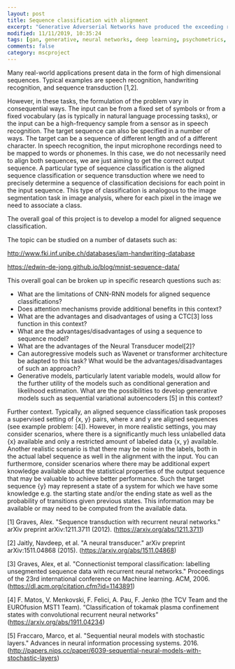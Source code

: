 ```yaml
---
layout: post
title: Sequence classification with alignment 
excerpt: "Generative Adverserial Networks have produced the exceeding reality in image generation. Can we use methods from psychometrics to improve this even further?"
modified: 11/11/2019, 10:35:24
tags: [gan, generative, neural networks, deep learning, psychometrics, two-alternative forced-choice]
comments: false
category: mscproject
---
```


Many real-world applications present data in the form of high dimensional sequences. Typical examples are speech recognition, handwriting recognition, and sequence transduction [1,2]. 

However, in these tasks, the formulation of the problem vary in consequential ways. The input can be from a fixed set of symbols or from a fixed vocabulary (as is typically in natural language processing tasks), or the input can be a high-frequency sample from a sensor as in speech recognition. The target sequence can also be specified in a number of ways. The target can be a sequence of different length and of a different character. In speech recognition, the input microphone recordings need to be mapped to words or phonemes. In this case, we do not necessarily need to align both sequences, we are just aiming to get the correct output sequence. 
A particular type of sequence classification is the aligned sequence classification or sequence transduction where we need to precisely determine a sequence of classification decisions for each point in the input sequence. This type of classification is analogous to the image segmentation task in image analysis, where for each pixel in the image we need to associate a class. 

The overall goal of this project is to develop a model for aligned sequence classification. 

The topic can be studied on a number of datasets such as: 

http://www.fki.inf.unibe.ch/databases/iam-handwriting-database

https://edwin-de-jong.github.io/blog/mnist-sequence-data/

This overall goal can be broken up in specific research questions such as:

 * What are the limitations of CNN-RNN models for aligned sequence classifications?
 * Does attention mechanisms provide additional benefits in this context?
 * What are the advantages and disadvantages of using a CTC[3] loss function in this context?
 * What are the advantages/disadvantages of using a sequence to sequence model?
 * What are the advantages of the Neural Transducer model[2]?
 * Can autoregressive models such as Wavenet or transformer architecture be adapted to this task? What would be the advantages/disadvantages of such an approach?
 * Generative models, particularly latent variable models, would allow for the further utility of the models such as conditional generation and likelihood estimation. What are the possibilities to develop generative models such as sequential variational autoencoders [5] in this context?

Further context. Typically, an aligned sequence classification task proposes a supervised setting of {x, y} pairs, where x and y are aligned sequences (see example problem: [4]). However, in more realistic settings, you may consider scenarios, where there is a significantly much less unlabelled data {x} available and only a restricted amount of labeled data {x, y} available. Another realistic scenario is that there may be noise in the labels, both in the actual label sequence as well in the alignment with the input. 
You can furthermore, consider scenarios where there may be additional expert knowledge available about the statistical properties of the output sequence that may be valuable to achieve better performance. Such the target sequence {y} may represent a state of a system for which we have some knowledge e.g. the starting state and/or the ending state as well as the probability of transitions given previous states. This information may be available or may need to be computed from the available data. 

[1] Graves, Alex. "Sequence transduction with recurrent neural networks." arXiv preprint arXiv:1211.3711 (2012). (https://arxiv.org/abs/1211.3711)

[2] Jaitly, Navdeep, et al. "A neural transducer." arXiv preprint arXiv:1511.04868 (2015). (https://arxiv.org/abs/1511.04868)

[3] Graves, Alex, et al. "Connectionist temporal classification: labelling unsegmented sequence data with recurrent neural networks." Proceedings of the 23rd international conference on Machine learning. ACM, 2006. (https://dl.acm.org/citation.cfm?id=1143891)

[4] F. Matos, V. Menkovski, F. Felici, A. Pau, F. Jenko (the TCV Team and the EUROfusion MST1 Team). “Classification of tokamak plasma confinement states with convolutional recurrent neural networks” (https://arxiv.org/abs/1911.04234)

[5] Fraccaro, Marco, et al. "Sequential neural models with stochastic layers." Advances in neural information processing systems. 2016. (http://papers.nips.cc/paper/6039-sequential-neural-models-with-stochastic-layers)


